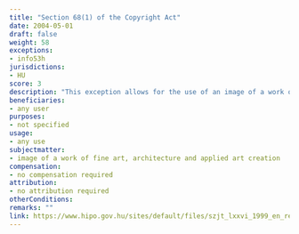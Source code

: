 ```yaml
---
title: "Section 68(1) of the Copyright Act"
date: 2004-05-01
draft: false
weight: 58
exceptions:
- info53h
jurisdictions:
- HU
score: 3
description: "This exception allows for the use of an image of a work of fine art, architecture and applied art creation that is permanently exposed outdoors."
beneficiaries:
- any user
purposes: 
- not specified
usage:
- any use
subjectmatter:
- image of a work of fine art, architecture and applied art creation
compensation:
- no compensation required
attribution: 
- no attribution required
otherConditions: 
remarks: ""
link: https://www.hipo.gov.hu/sites/default/files/szjt_lxxvi_1999_en_rev_1.pdf
---
```

